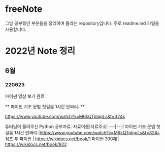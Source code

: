 # freeNote
그날 공부했던 부분들을 정리하여 올리는 repository입니다. 주로 readme.md 파일을 사용합니다.

# 2022년 Note 정리

## 6월

### 220623

파이썬 영상 보기 완료.

** 파이썬 기초 문법 첫걸음 1시간 반짜리. **

https://www.youtube.com/watch?v=M6kQTpIqpLs&t=324s


튜터님이 올려주신 Python 공부자료.
자료이름|자료주소|
---|---|
파이썬 기초 문법 첫걸음 1시간 반짜리.|https://www.youtube.com/watch?v=M6kQTpIqpLs&t=324s
점프 투 파이썬 | https://wikidocs.net/book/1
파이썬 300제 | https://wikidocs.net/book/922








